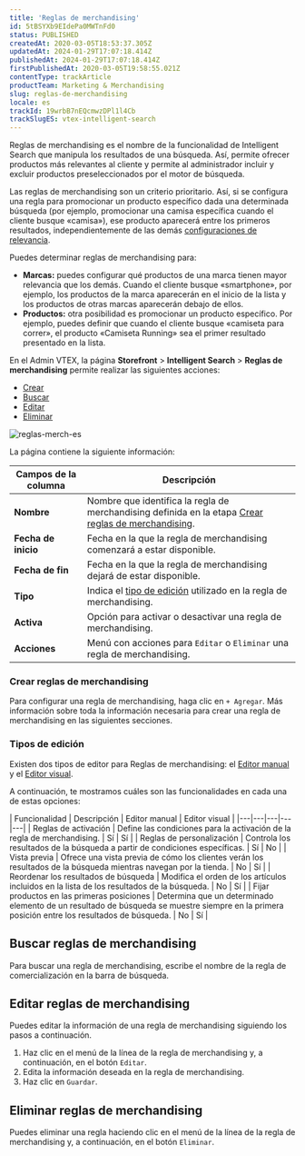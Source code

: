 ```yaml
---
title: 'Reglas de merchandising'
id: 5tBSYXb9EIdePa0MWTnFd0
status: PUBLISHED
createdAt: 2020-03-05T18:53:37.305Z
updatedAt: 2024-01-29T17:07:18.414Z
publishedAt: 2024-01-29T17:07:18.414Z
firstPublishedAt: 2020-03-05T19:58:55.021Z
contentType: trackArticle
productTeam: Marketing & Merchandising
slug: reglas-de-merchandising
locale: es
trackId: 19wrbB7nEQcmwzDPl1l4Cb
trackSlugES: vtex-intelligent-search
---
```


Reglas de merchandising es el nombre de la funcionalidad de Intelligent Search que manipula los resultados de una búsqueda. Así, permite ofrecer productos más relevantes al cliente y permite al administrador incluir y excluir productos preseleccionados por el motor de búsqueda.

Las reglas de merchandising son un criterio prioritario. Así, si se configura una regla para promocionar un producto específico dada una determinada búsqueda (por ejemplo, promocionar una camisa específica cuando el cliente busque «camisa»), ese producto aparecerá entre los primeros resultados, independientemente de las demás [configuraciones de relevancia](https://help.vtex.com/pt/tracks/vtex-intelligent-search--19wrbB7nEQcmwzDPl1l4Cb/1qlObWIib6KqgrfX1FCOXS).

Puedes determinar reglas de merchandising para:

*	**Marcas:** puedes configurar qué productos de una marca tienen mayor relevancia que los demás. Cuando el cliente busque «smartphone», por ejemplo, los productos de la marca aparecerán en el inicio de la lista y los productos de otras marcas aparecerán debajo de ellos.
* **Productos:** otra posibilidad es promocionar un producto específico. Por ejemplo, puedes definir que cuando el cliente busque «camiseta para correr», el producto «Camiseta Running» sea el primer resultado presentado en la lista.

En el Admin VTEX, la página **Storefront** > **Intelligent Search** > **Reglas de merchandising** permite realizar las siguientes acciones:

* [Crear](#crear-reglas-de-merchandising)
* [Buscar](#buscar-reglas-de-merchandising)
* [Editar](#editar-reglas-de-merchandising)
* [Eliminar](#eliminar-reglas-de-merchandising)

![reglas-merch-es](//images.ctfassets.net/alneenqid6w5/3EB5tru4DiZzTMQ7oe8xHV/4624acb4cd7dbe4e2a4d858e570f1f92/reglas-merch-es.PNG)

La página contiene la siguiente información: 

| Campos de la columna | Descripción |
| - | - |
| __Nombre__ | Nombre que identifica la regla de merchandising definida en la etapa [Crear reglas de merchandising](#crear-reglas-de-merchandising). |
| __Fecha de inicio__ | Fecha en la que la regla de merchandising comenzará a estar disponible. |
| __Fecha de fin__ | Fecha en la que la regla de merchandising dejará de estar disponible. |
| __Tipo__ | Indica el [tipo de edición](#tipos-de-edicion) utilizado en la regla de merchandising. |
| __Activa__ | Opción para activar o desactivar una regla de merchandising. |
| __Acciones__ <i class="fas fa-ellipsis-v"></i> | Menú con acciones para `Editar` o `Eliminar` una regla de merchandising. |

### Crear reglas de merchandising

Para configurar una regla de merchandising, haga clic en `+ Agregar`. Más información sobre toda la información necesaria para crear una regla de merchandising en las siguientes secciones.

### Tipos de edición

Existen dos tipos de editor para Reglas de merchandising: el [Editor manual](https://help.vtex.com/es/tracks/vtex-intelligent-search--19wrbB7nEQcmwzDPl1l4Cb/2FpbarYzsnbg7aZZn3TGF8) y el [Editor visual](https://help.vtex.com/es/tracks/vtex-intelligent-search--19wrbB7nEQcmwzDPl1l4Cb/2ejly01m1w28RsZlCKowEr).

A continuación, te mostramos cuáles son las funcionalidades en cada una de estas opciones:

| Funcionalidad | Descripción | Editor manual | Editor visual |
|---|---|---|---|---|
| Reglas de activación  | Define las condiciones para la activación de la regla de merchandising. | Sí | Sí |
| Reglas de personalización | Controla los resultados de la búsqueda a partir de condiciones específicas. | Sí | No |
| Vista previa | Ofrece una vista previa de cómo los clientes verán los resultados de la búsqueda mientras navegan por la tienda. | No | Sí |
| Reordenar los resultados de búsqueda | Modifica el orden de los artículos incluidos en la lista de los resultados de la búsqueda. | No | Sí |
| Fijar productos en las primeras posiciones | Determina que un determinado elemento de un resultado de búsqueda se muestre siempre en la primera posición entre los resultados de búsqueda. | No | Sí |

## Buscar reglas de merchandising

Para buscar una regla de merchandising, escribe el nombre de la regla de comercialización en la barra de búsqueda.

## Editar reglas de merchandising

Puedes editar la información de una regla de merchandising siguiendo los pasos a continuación.

1. Haz clic en el menú <i class="fas fa-ellipsis-v"></i> de la línea de la regla de merchandising y, a continuación, en el botón <i class="fas fa-pencil-alt"></i> `Editar`.
2. Edita la información deseada en la regla de merchandising.
3. Haz clic en `Guardar`.

## Eliminar reglas de merchandising

Puedes eliminar una regla haciendo clic en el menú <i class="fas fa-ellipsis-v"></i> de la línea de la regla de merchandising y, a continuación, en el botón <i class="fas fa-trash"></i> `Eliminar`.

